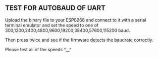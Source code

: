 ## TEST FOR AUTOBAUD OF UART

Upload the binary file to your ESP8266 and connect to it
with a serial terminal emulator and set the speed to one of
300,1200,2400,4800,9600,19200,38400,57600,115200 baud.

Then press <enter> twice and see if the firmware detects the baudrate
correctly.

Please test all of the speeds ^__^

